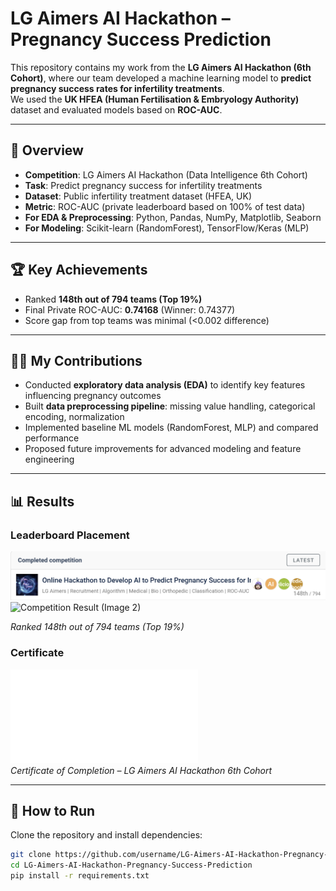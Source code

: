 # LG Aimers AI Hackathon – Pregnancy Success Prediction

This repository contains my work from the **LG Aimers AI Hackathon (6th Cohort)**, where our team developed a machine learning model to **predict pregnancy success rates for infertility treatments**.  
We used the **UK HFEA (Human Fertilisation & Embryology Authority)** dataset and evaluated models based on **ROC-AUC**.

---

## 📌 Overview
- **Competition**: LG Aimers AI Hackathon (Data Intelligence 6th Cohort)  
- **Task**: Predict pregnancy success for infertility treatments  
- **Dataset**: Public infertility treatment dataset (HFEA, UK)  
- **Metric**: ROC-AUC (private leaderboard based on 100% of test data)  
- **For EDA & Preprocessing**: Python, Pandas, NumPy, Matplotlib, Seaborn  
- **For Modeling**: Scikit-learn (RandomForest), TensorFlow/Keras (MLP)

---

## 🏆 Key Achievements
- Ranked **148th out of 794 teams (Top 19%)**  
- Final Private ROC-AUC: **0.74168** (Winner: 0.74377)  
- Score gap from top teams was minimal (<0.002 difference)  

---

## 👩‍💻 My Contributions
- Conducted **exploratory data analysis (EDA)** to identify key features influencing pregnancy outcomes  
- Built **data preprocessing pipeline**: missing value handling, categorical encoding, normalization  
- Implemented baseline ML models (RandomForest, MLP) and compared performance  
- Proposed future improvements for advanced modeling and feature engineering

---

## 📊 Results

### Leaderboard Placement
![Competition Result (Image 1)](images/competition_result.png) 
![Competition Result (Image 2)](images/competition_result_2.png)  

*Ranked 148th out of 794 teams (Top 19%)*  

### Certificate
![Certificate (PDF)](images/certificate.pdf)  
*Certificate of Completion – LG Aimers AI Hackathon 6th Cohort*  

---

## 🚀 How to Run
Clone the repository and install dependencies:
```bash
git clone https://github.com/username/LG-Aimers-AI-Hackathon-Pregnancy-Success-Prediction.git
cd LG-Aimers-AI-Hackathon-Pregnancy-Success-Prediction
pip install -r requirements.txt
